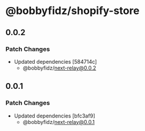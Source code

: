 # @bobbyfidz/shopify-store

## 0.0.2

### Patch Changes

-   Updated dependencies [584714c]
    -   @bobbyfidz/next-relay@0.0.2

## 0.0.1

### Patch Changes

-   Updated dependencies [bfc3af9]
    -   @bobbyfidz/next-relay@0.0.1
